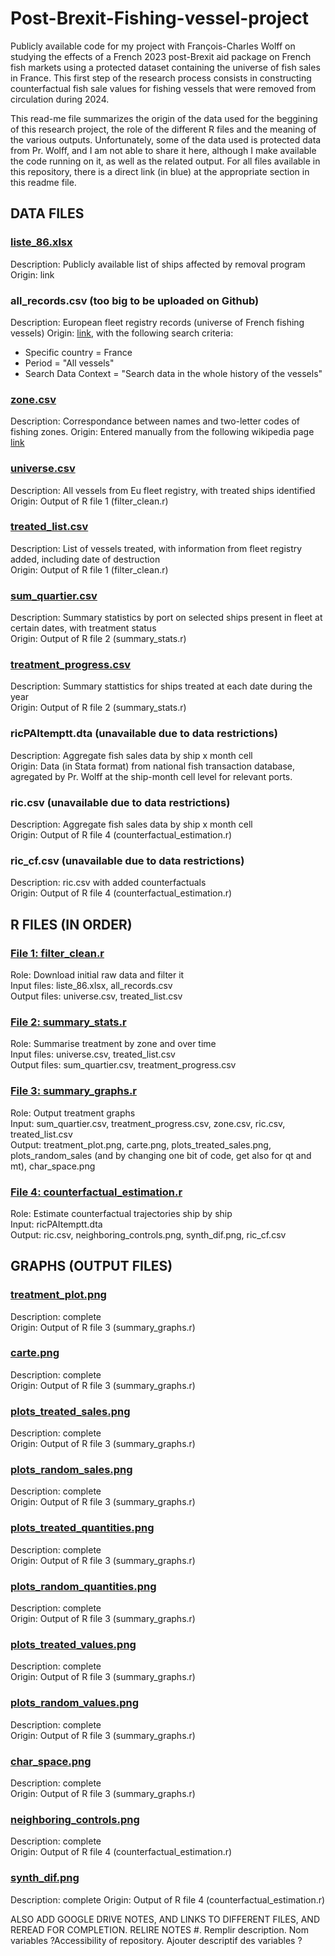 # Post-Brexit-Fishing-vessel-project

Publicly available code for my project with François-Charles Wolff on studying  the effects of a French 2023 post-Brexit aid package on French fish markets using a protected dataset containing the universe of fish sales in France. This first step of the research process consists in constructing counterfactual fish sale values for fishing vessels that were removed from circulation during 2024.

This read-me file summarizes the origin of the data used for the beggining of this research project, the role of the different R files and the meaning of the various outputs. Unfortunately, some of the data used is protected data from Pr. Wolff, and I am not able to share it here, although I make available the code running on it, as well as the related output. For all files available in this repository, there is a direct link (in blue) at the appropriate section in this readme file.

## DATA FILES

### [liste_86.xlsx](liste_86.xlsx)
Description: Publicly available list of ships affected by removal program  
Origin: link

### all_records.csv (too big to be uploaded on Github)
Description: European fleet registry records (universe of French fishing vessels)
Origin: [link](https://webgate.ec.europa.eu/fleet-europa/search_en), with the following search criteria:
- Specific country = France
- Period = "All vessels"
- Search Data Context = "Search data in the whole history of the vessels"

### [zone.csv](zone.csv)
Description: Correspondance between names and two-letter codes of fishing zones.
Origin: Entered manually from the following wikipedia page [link](https://fr.wikipedia.org/wiki/Liste_des_quartiers_d%27immatriculation_des_navires_en_France) 

### [universe.csv](universe.csv)
Description: All vessels from Eu fleet registry, with treated ships identified  
Origin: Output of R file 1 (filter_clean.r)

### [treated_list.csv](treated_list.csv)
Description: List of vessels treated, with information from fleet registry added, including date of destruction  
Origin: Output of R file 1 (filter_clean.r)

### [sum_quartier.csv](sum_quartier.csv)
Description: Summary statistics by port on selected ships present in fleet at certain dates, with treatment status  
Origin: Output of R file 2 (summary_stats.r)

### [treatment_progress.csv](treatment_progress.csv)
Description: Summary stattistics for ships treated at each date during the year  
Origin: Output of R file 2 (summary_stats.r)

### ricPAItemptt.dta (unavailable due to data restrictions)
Description: Aggregate fish sales data by ship x month cell  
Origin: Data (in Stata format) from national fish transaction database, agregated by Pr. Wolff at the ship-month cell level for relevant ports.

### ric.csv (unavailable due to data restrictions)
Description: Aggregate fish sales data by ship x month cell  
Origin: Output of R file 4 (counterfactual_estimation.r)

### ric_cf.csv (unavailable due to data restrictions)
Description: ric.csv with added counterfactuals  
Origin: Output of R file 4 (counterfactual_estimation.r)

## R FILES (IN ORDER)

###  [File 1: filter_clean.r](filter_clean.R)
Role:  Download initial raw data and filter it  
Input files: liste_86.xlsx, all_records.csv  
Output files: universe.csv, treated_list.csv  

### [File 2: summary_stats.r](summary_stats.R)
Role: Summarise treatment by zone and over time  
Input files: universe.csv, treated_list.csv  
Output files: sum_quartier.csv, treatment_progress.csv  

### [File 3: summary_graphs.r](summary_graphs.r)
Role: Output treatment graphs  
Input: sum_quartier.csv, treatment_progress.csv, zone.csv, ric.csv, treated_list.csv  
Output: treatment_plot.png, carte.png, plots_treated_sales.png, plots_random_sales (and by changing one bit of code, get also for qt and mt), char_space.png  

### [File 4: counterfactual_estimation.r](counterfactual_estimation.R)
Role: Estimate counterfactual trajectories ship by ship  
Input: ricPAItemptt.dta  
Output: ric.csv, neighboring_controls.png, synth_dif.png, ric_cf.csv  

## GRAPHS (OUTPUT FILES)

### [treatment_plot.png](treatment_plot.png)
Description: complete  
Origin: Output of R file 3 (summary_graphs.r)

### [carte.png](carte.png)
Description: complete  
Origin: Output of R file 3 (summary_graphs.r)

### [plots_treated_sales.png](plots_treated_sales.png)
Description: complete  
Origin: Output of R file 3 (summary_graphs.r)

### [plots_random_sales.png](plots_random_sales.png)
Description: complete  
Origin: Output of R file 3 (summary_graphs.r)

### [plots_treated_quantities.png](plots_treated_quantities.png)
Description: complete  
Origin: Output of R file 3 (summary_graphs.r)

### [plots_random_quantities.png](plots_random_quantities.png)
Description: complete  
Origin: Output of R file 3 (summary_graphs.r)

### [plots_treated_values.png](plots_treated_values.png)
Description: complete  
Origin: Output of R file 3 (summary_graphs.r)

### [plots_random_values.png](plots_random_values.png)
Description: complete  
Origin: Output of R file 3 (summary_graphs.r)

### [char_space.png](char_space.png)
Description: complete  
Origin: Output of R file 3 (summary_graphs.r)

### [neighboring_controls.png](neighboring_controls.png)
Description: complete  
Origin: Output of R file 4 (counterfactual_estimation.r)

### [synth_dif.png](synth_dif.png)
Description: complete
Origin: Output of R file 4 (counterfactual_estimation.r)

ALSO ADD GOOGLE DRIVE NOTES, AND LINKS TO DIFFERENT FILES, AND REREAD FOR COMPLETION. RELIRE NOTES #. Remplir description. Nom variables ?Accessibility of repository. Ajouter descriptif des variables ?
